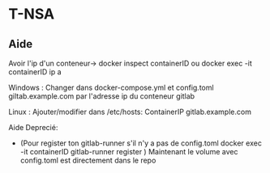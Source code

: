 # T-NSA

## Aide

Avoir l'ip d'un conteneur-> docker inspect containerID ou docker exec -it containerID ip a

Windows :
Changer dans docker-compose.yml et config.toml giltab.example.com par l'adresse ip du conteneur gitlab

Linux :
Ajouter/modifier dans /etc/hosts:
ContainerIP gitlab.example.com

Aide Deprecié:

- (Pour register ton gitlab-runner s'il n'y a pas de config.toml
docker exec -it containerID gitlab-runner register )
Maintenant le volume avec config.toml est directement dans le repo
